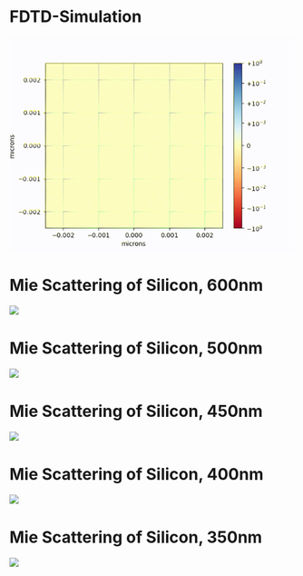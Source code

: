 # FDTD-Simulation
![](https://github.com/Maikuhl/FDTD-Simulation/blob/main/Timelapse.gif)

# Mie Scattering of Silicon, 600nm 
![](https://github.com/Maikuhl/FDTD-Simulation/blob/main/All%20gifs/mie_scattering-0.60.gif)

# Mie Scattering of Silicon, 500nm 
![](https://github.com/Maikuhl/FDTD-Simulation/blob/main/All%20gifs/mie_scattering_0.50.gif)

# Mie Scattering of Silicon, 450nm 
![](https://github.com/Maikuhl/FDTD-Simulation/blob/main/All%20gifs/mie_scattering_0.45.gif)

# Mie Scattering of Silicon, 400nm 
![](https://github.com/Maikuhl/FDTD-Simulation/blob/main/All%20gifs/mie_scattering_0.40.gif)

# Mie Scattering of Silicon, 350nm 
![](https://github.com/Maikuhl/FDTD-Simulation/blob/main/All%20gifs/mie_scattering_0.35.gif)
